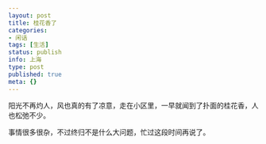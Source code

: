 ```yaml
---
layout: post
title: 桂花香了
categories:
- 闲话
tags: [生活]
status: publish
info: 上海
type: post
published: true
meta: {}
---
```


阳光不再灼人，风也真的有了凉意，走在小区里，一早就闻到了扑面的桂花香，人也松弛不少。

事情很多很杂，不过终归不是什么大问题，忙过这段时间再说了。

